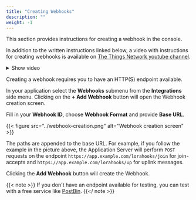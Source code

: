 ```yaml
---
title: "Creating Webhooks"
description: ""
weight: -1
---
```


This section provides instructions for creating a webhook in the console.

<!--more-->

In addition to the written instructions linked below, a video with instructions for creating webhooks is available on [The Things Network youtube channel](https://youtu.be/trNIzIf3TZo).

<details><summary>Show video</summary>
{{< youtube "trNIzIf3TZo" >}}
</details>

Creating a webhook requires you to have an HTTP(S) endpoint available.

In your application select the **Webhooks** submenu from the **Integrations** side menu. Clicking on the **+ Add Webhook** button will open the Webhook creation screen. 

Fill in your **Webhook ID**, choose **Webhook Format** and provide **Base URL**.

{{< figure src="../webhook-creation.png" alt="Webhook creation screen" >}}

The paths are appended to the base URL. For example, if you follow the example in the picture above, the Application Server will perform `POST` requests on the endpoint `https://app.example.com/lorahooks/join` for join-accepts and `https://app.example.com/lorahooks/up` for uplink messages. 

Clicking the **Add Webhook** button will create the Webhook.

{{< note >}} If you don't have an endpoint available for testing, you can test with a free service like [PostBin](https://postb.in). {{</ note >}}
